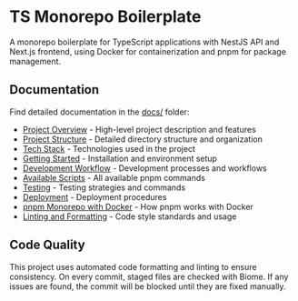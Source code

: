 # TS Monorepo Boilerplate

A monorepo boilerplate for TypeScript applications with NestJS API and Next.js frontend, using Docker for containerization and pnpm for package management.

## Documentation

Find detailed documentation in the [docs/](docs/) folder:

- [Project Overview](docs/overview.md) - High-level project description and features
- [Project Structure](docs/project-structure.md) - Detailed directory structure and organization
- [Tech Stack](docs/tech-stack.md) - Technologies used in the project
- [Getting Started](docs/getting-started.md) - Installation and environment setup
- [Development Workflow](docs/development.md) - Development processes and workflows
- [Available Scripts](docs/scripts.md) - All available pnpm commands
- [Testing](docs/testing.md) - Testing strategies and commands
- [Deployment](docs/deployment.md) - Deployment procedures
- [pnpm Monorepo with Docker](docs/pnpm-docker.md) - How pnpm works with Docker
- [Linting and Formatting](docs/linting-and-formatting.md) - Code style standards and usage

## Code Quality

This project uses automated code formatting and linting to ensure consistency. On every commit, staged files are checked with Biome. If any issues are found, the commit will be blocked until they are fixed manually.
